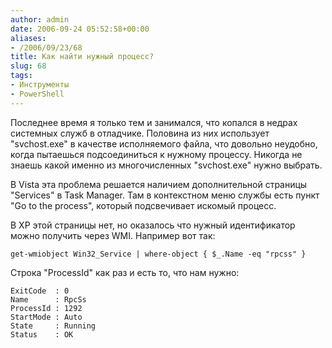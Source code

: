```yaml
---
author: admin
date: 2006-09-24 05:52:58+00:00
aliases:
- /2006/09/23/68
title: Как найти нужный процесс?
slug: 68
tags:
- Инструменты
- PowerShell
---
```


Последнее время я только тем и занимался, что копался в недрах системных служб в отладчике. Половина из них использует "svchost.exe" в качестве исполняемого файла, что довольно неудобно, когда пытаешься подсоединиться к нужному процессу. Никогда не знаешь какой именно из многочисленных "svchost.exe" нужно выбрать.

В Vista эта проблема решается наличием дополнительной страницы "Services" в Task Manager. Там в контекстном меню службы есть пункт "Go to the process", который подсвечивает искомый процесс.

В XP этой страницы нет, но оказалось что нужный идентификатор можно получить через WMI. Например вот так:

```no-highlight
get-wmiobject Win32_Service | where-object { $_.Name -eq "rpcss" }
```

Строка "ProcessId" как раз и есть то, что нам нужно:

```no-highlight
ExitCode  : 0
Name      : RpcSs
ProcessId : 1292
StartMode : Auto
State     : Running
Status    : OK
```

